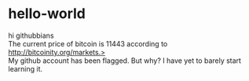 # hello-world
hi githubbians<br>
The current price of bitcoin is 11443 according to http://bitcoinity.org/markets.><br>
My github account has been flagged.  But why?  I have yet to barely start learning it.<br>

